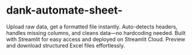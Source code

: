 # dank-automate-sheet-
Upload raw data, get a formatted file instantly. Auto-detects headers, handles missing columns, and cleans data—no hardcoding needed. Built with Streamlit for easy access and deployed on Streamlit Cloud. Preview and download structured Excel files effortlessly.
